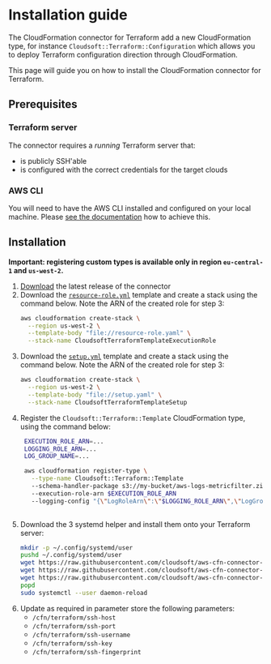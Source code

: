 # Installation guide

The CloudFormation connector for Terraform add a new CloudFormation type, for instance `Cloudsoft::Terraform::Configuration` which allows you to deploy Terraform configuration direction through CloudFormation.

This page will guide you on how to install the CloudFormation connector for Terraform.

## Prerequisites

### Terraform server

The connector requires a *running* Terraform server that:
- is publicly SSH'able
- is configured with the correct credentials for the target clouds

### AWS CLI

You will need to have the AWS CLI installed and configured on your local machine. Please [see the documentation](https://docs.aws.amazon.com/cli/latest/userguide/cli-chap-install.html) how to achieve this.

## Installation

**Important: registering custom types is available only in region `eu-central-1` and `us-west-2`.**

1. [Download](https://github.com/cloudsoft/aws-cfn-connector-for-terraform/releases) the latest release of the connector
2. Download the [`resource-role.yml`](https://raw.githubusercontent.com/cloudsoft/aws-cfn-connector-for-terraform/master/cloudsoft-terraform-template/resource-role.yaml) template and create a stack using the command below. Note the ARN of the created role for step 3:
   ```sh
   aws cloudformation create-stack \
     --region us-west-2 \
     --template-body "file://resource-role.yaml" \
     --stack-name CloudsoftTerraformTemplateExecutionRole
   ```
3. Download the [`setup.yml`](https://raw.githubusercontent.com/cloudsoft/aws-cfn-connector-for-terraform/master/cloudsoft-terraform-template/setup.yaml) template and create a stack using the command below. Note the ARN of the created role for step 3:
   ```sh
   aws cloudformation create-stack \
     --region us-west-2 \
     --template-body "file://setup.yaml" \
     --stack-name CloudsoftTerraformTemplateSetup
   ```
4. Register the `Cloudsoft::Terraform::Template` CloudFormation type, using the command below:
   ```sh
    EXECUTION_ROLE_ARN=...
    LOGGING_ROLE_ARN=...
    LOG_GROUP_NAME=...

    aws cloudformation register-type \
      --type-name Cloudsoft::Terraform::Template
      --schema-handler-package s3://my-bucket/aws-logs-metricfilter.zip
      --execution-role-arn $EXECUTION_ROLE_ARN
      --logging-config "{\"LogRoleArn\":\"$LOGGING_ROLE_ARN\",\"LogGroupName\": \"$LOG_GROUP_NAME\"}"
 
   ```
5. Download the 3 systemd helper and install them onto your Terraform server:
   ```sh
   mkdir -p ~/.config/systemd/user
   pushd ~/.config/systemd/user
   wget https://raw.githubusercontent.com/cloudsoft/aws-cfn-connector-for-terraform/master/cloudsoft-terraform-template/server-side-systemd/terraform-apply%40.service
   wget https://raw.githubusercontent.com/cloudsoft/aws-cfn-connector-for-terraform/master/cloudsoft-terraform-template/server-side-systemd/terraform-destroy%40.service
   wget https://raw.githubusercontent.com/cloudsoft/aws-cfn-connector-for-terraform/master/cloudsoft-terraform-template/server-side-systemd/terraform-init%40.service
   popd
   sudo systemctl --user daemon-reload
   ```
6. Update as required in parameter store the following parameters:
   - `/cfn/terraform/ssh-host`
   - `/cfn/terraform/ssh-port`
   - `/cfn/terraform/ssh-username`
   - `/cfn/terraform/ssh-key`
   - `/cfn/terraform/ssh-fingerprint`